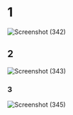 # 1

![Screenshot (342)](https://user-images.githubusercontent.com/57322769/132390540-2812ae38-4afc-4586-8937-1825a64b2e3b.png)

## 2

![Screenshot (343)](https://user-images.githubusercontent.com/57322769/132390805-c5519d28-bc58-44d0-8a34-869ef8400040.png)

### 3

![Screenshot (345)](https://user-images.githubusercontent.com/57322769/132390918-72c31075-3e03-4df2-9c72-23848a795f72.png)
